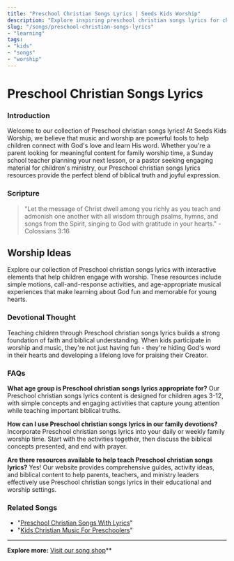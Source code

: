 ```yaml
---
title: "Preschool Christian Songs Lyrics | Seeds Kids Worship"
description: "Explore inspiring preschool christian songs lyrics for children's worship and faith development. Biblical music resources for families and ministry."
slug: "/songs/preschool-christian-songs-lyrics"
- "learning"
tags:
- "kids"
- "songs"
- "worship"
---
```


# Preschool Christian Songs Lyrics

### Introduction

Welcome to our collection of Preschool christian songs lyrics! At Seeds Kids Worship, we believe that music and worship are powerful tools to help children connect with God's love and learn His word. Whether you're a parent looking for meaningful content for family worship time, a Sunday school teacher planning your next lesson, or a pastor seeking engaging material for children's ministry, our Preschool christian songs lyrics resources provide the perfect blend of biblical truth and joyful expression.

### Scripture

> "Let the message of Christ dwell among you richly as you teach and admonish one another with all wisdom through psalms, hymns, and songs from the Spirit, singing to God with gratitude in your hearts." - Colossians 3:16

## Worship Ideas

Explore our collection of Preschool christian songs lyrics with interactive elements that help children engage with worship. These resources include simple motions, call-and-response activities, and age-appropriate musical experiences that make learning about God fun and memorable for young hearts.

### Devotional Thought

Teaching children through Preschool christian songs lyrics builds a strong foundation of faith and biblical understanding. When kids participate in worship and music, they're not just having fun - they're hiding God's word in their hearts and developing a lifelong love for praising their Creator.

### FAQs

**What age group is Preschool christian songs lyrics appropriate for?**
Our Preschool christian songs lyrics content is designed for children ages 3-12, with simple concepts and engaging activities that capture young attention while teaching important biblical truths.

**How can I use Preschool christian songs lyrics in our family devotions?**
Incorporate Preschool christian songs lyrics into your daily or weekly family worship time. Start with the activities together, then discuss the biblical concepts presented, and end with prayer.

**Are there resources available to help teach Preschool christian songs lyrics?**
Yes! Our website provides comprehensive guides, activity ideas, and biblical content to help parents, teachers, and ministry leaders effectively use Preschool christian songs lyrics in their educational and worship settings.

### Related Songs

- "[Preschool Christian Songs With Lyrics](/songs/preschool-christian-songs-with-lyrics/)"
- "[Kids Christian Music For Preschoolers](/songs/kids-christian-music-for-preschoolers/)"

---

**Explore more:** [Visit our song shop](https://seedskidsworship.com/shop)**

<!-- Schema Markup -->
<script type="application/ld+json">
{
  "@context": "https://schema.org",
  "@type": "MusicRecording",
  "name": "Preschool Christian Songs Lyrics",
  "byArtist": {
    "@type": "MusicGroup",
    "name": "Seeds Kids Worship"
  },
  "isFamilyFriendly": true,
  "url": "https://seedskidsworship.com/songs/preschool-christian-songs-lyrics/"
}
</script>